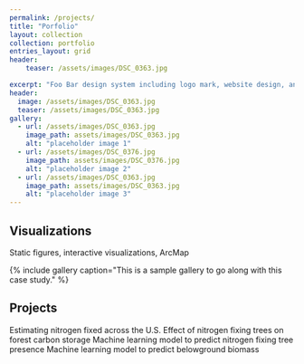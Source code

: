 ```yaml
---
permalink: /projects/
title: "Porfolio"
layout: collection
collection: portfolio
entries_layout: grid
header:
    teaser: /assets/images/DSC_0363.jpg

excerpt: "Foo Bar design system including logo mark, website design, and branding applications."
header:
  image: /assets/images/DSC_0363.jpg
  teaser: /assets/images/DSC_0363.jpg
gallery:
  - url: /assets/images/DSC_0363.jpg
    image_path: assets/images/DSC_0363.jpg
    alt: "placeholder image 1"
  - url: /assets/images/DSC_0376.jpg
    image_path: assets/images/DSC_0376.jpg
    alt: "placeholder image 2"
  - url: /assets/images/DSC_0363.jpg
    image_path: assets/images/DSC_0363.jpg
    alt: "placeholder image 3"
---
```




## Visualizations
Static figures, interactive visualizations, ArcMap

{% include gallery caption="This is a sample gallery to go along with this case study." %}

## Projects
Estimating nitrogen fixed across the U.S.
Effect of nitrogen fixing trees on forest carbon storage
Machine learning model to predict nitrogen fixing tree presence
Machine learning model to predict belowground biomass